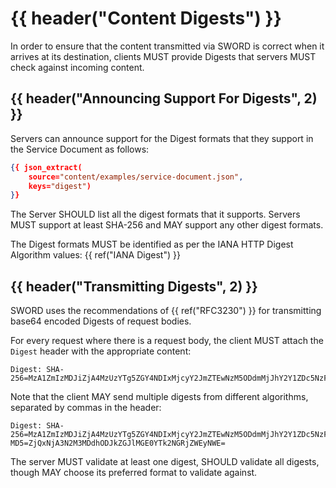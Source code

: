 # {{ header("Content Digests") }}

In order to ensure that the content transmitted via SWORD is correct when it arrives at its destination, clients MUST provide Digests that 
servers MUST check against incoming content.

## {{ header("Announcing Support For Digests", 2) }}

Servers can announce support for the Digest formats that they support in the Service Document as follows:

```json
{{ json_extract(
    source="content/examples/service-document.json",
    keys="digest")
}}
```

The Server SHOULD list all the digest formats that it supports.  Servers MUST support at least SHA-256 and MAY support any other digest 
formats.

The Digest formats MUST be identified as per the IANA HTTP Digest Algorithm values: {{ ref("IANA Digest") }}


## {{ header("Transmitting Digests", 2) }}

SWORD uses the recommendations of {{ ref("RFC3230") }} for transmitting base64 encoded Digests of request bodies.

For every request where there is a request body, the client MUST attach the `Digest` header with the appropriate content:

````
Digest: SHA-256=MzA1ZmIzMDJiZjA4MzUzYTg5ZGY4NDIxMjcyY2JmZTEwNzM5ODdmMjJhY2Y1ZDc5NzFhOTY3MmM1MGNkN2ZlMA==
````

Note that the client MAY send multiple digests from different algorithms, separated by commas in the header:

````
Digest: SHA-256=MzA1ZmIzMDJiZjA4MzUzYTg5ZGY4NDIxMjcyY2JmZTEwNzM5ODdmMjJhY2Y1ZDc5NzFhOTY3MmM1MGNkN2ZlMA==, MD5=ZjQxNjA3N2M3MDdhODJkZGJlMGE0YTk2NGRjZWEyNWE=
````

The server MUST validate at least one digest, SHOULD validate all digests, though MAY choose its preferred format to validate against.
